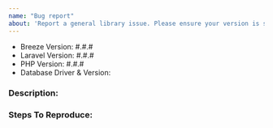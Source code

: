 ```yaml
---
name: "Bug report"
about: 'Report a general library issue. Please ensure your version is still supported: https://laravel.com/docs/releases#support-policy'
---
```


- Breeze Version: #.#.#
- Laravel Version: #.#.#
- PHP Version: #.#.#
- Database Driver & Version:

### Description:


### Steps To Reproduce:

<!-- If possible, please provide a GitHub repository to demonstrate your issue -->
<!-- laravel new bug-report --github="--public" -->

